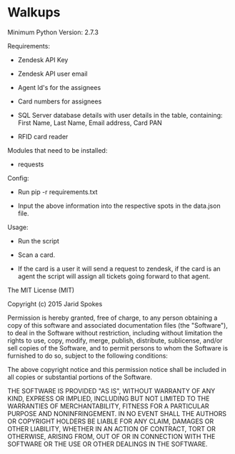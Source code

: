 # Walkups

Minimum Python Version: 2.7.3

Requirements: 

* Zendesk API Key
    
* Zendesk API user email

* Agent Id's for the assignees

* Card numbers for assignees

* SQL Server database details with user details in the table, containing:  First
  Name, Last Name, Email address, Card PAN
    

* RFID card reader

Modules that need to be installed: 
* requests

Config: 
* Run pip -r requirements.txt
    
* Input the above information into the respective spots in the data.json file.

Usage:
* Run the script
    
* Scan a card. 
    
* If the card is a user it will send a request to zendesk, if the card  is an agent the script will assign all tickets going forward to that  agent.





The MIT License (MIT)

Copyright (c) 2015 Jarid Spokes

Permission is hereby granted, free of charge, to any person obtaining a copy
of this software and associated documentation files (the "Software"), to deal
in the Software without restriction, including without limitation the rights
to use, copy, modify, merge, publish, distribute, sublicense, and/or sell
copies of the Software, and to permit persons to whom the Software is
furnished to do so, subject to the following conditions:

The above copyright notice and this permission notice shall be included in all
copies or substantial portions of the Software.

THE SOFTWARE IS PROVIDED "AS IS", WITHOUT WARRANTY OF ANY KIND, EXPRESS OR
IMPLIED, INCLUDING BUT NOT LIMITED TO THE WARRANTIES OF MERCHANTABILITY,
FITNESS FOR A PARTICULAR PURPOSE AND NONINFRINGEMENT. IN NO EVENT SHALL THE
AUTHORS OR COPYRIGHT HOLDERS BE LIABLE FOR ANY CLAIM, DAMAGES OR OTHER
LIABILITY, WHETHER IN AN ACTION OF CONTRACT, TORT OR OTHERWISE, ARISING FROM,
OUT OF OR IN CONNECTION WITH THE SOFTWARE OR THE USE OR OTHER DEALINGS IN THE
SOFTWARE.
